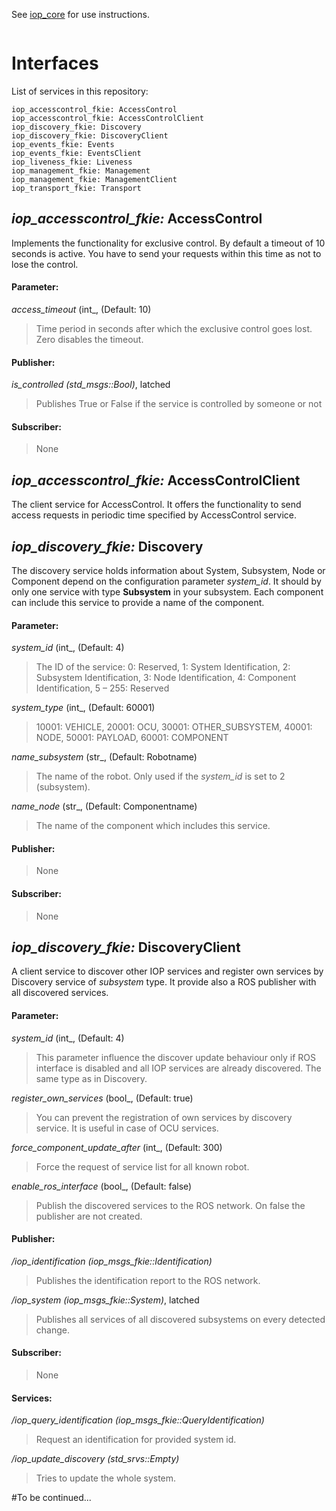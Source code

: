 See [iop_core](https://github.com/fkie/iop_core/blob/master/README.md) for use instructions.

```
```

# Interfaces

List of services in this repository:
```
iop_accesscontrol_fkie: AccessControl
iop_accesscontrol_fkie: AccessControlClient
iop_discovery_fkie: Discovery
iop_discovery_fkie: DiscoveryClient
iop_events_fkie: Events
iop_events_fkie: EventsClient
iop_liveness_fkie: Liveness
iop_management_fkie: Management
iop_management_fkie: ManagementClient
iop_transport_fkie: Transport
```

## _iop_accesscontrol_fkie:_ AccessControl

Implements the functionality for exclusive control. By default a timeout of 10 seconds is active. You have to send your requests within this time as not to lose the control.

#### Parameter:

_access_timeout_ (int_, (Default: 10)

> Time period in seconds after which the exclusive control goes lost. Zero disables the timeout.


#### Publisher:

_is_controlled (std_msgs::Bool)_, latched

> Publishes True or False if the service is controlled by someone or not

#### Subscriber:

> None

## _iop_accesscontrol_fkie:_ AccessControlClient

The client service for AccessControl. It offers the functionality to send access requests in periodic time specified by AccessControl service.



## _iop_discovery_fkie:_ Discovery

The discovery service holds information about System, Subsystem, Node or Component depend on the configuration parameter _system_id_. It should by only one service with type __Subsystem__ in your subsystem. Each component can include this service to provide a name of the component.

#### Parameter:

_system_id_ (int_, (Default: 4)

> The ID of the service: 0: Reserved, 1: System Identification, 2: Subsystem Identification, 3: Node Identification, 4: Component Identification, 5 – 255: Reserved

_system_type_ (int_, (Default: 60001)

> 10001: VEHICLE, 20001: OCU, 30001: OTHER_SUBSYSTEM, 40001: NODE, 50001: PAYLOAD, 60001: COMPONENT

_name_subsystem_ (str_, (Default: Robotname)

> The name of the robot. Only used if the _system_id_ is set to 2 (subsystem).

_name_node_ (str_, (Default: Componentname)

> The name of the component which includes this service.


#### Publisher:

> None

#### Subscriber:

> None


## _iop_discovery_fkie:_ DiscoveryClient

A client service to discover other IOP services and register own services by Discovery service of _subsystem_ type. It provide also a ROS publisher with all discovered services.

#### Parameter:

_system_id_ (int_, (Default: 4)

> This parameter influence the discover update behaviour only if ROS interface is disabled and all IOP services are already discovered. The same type as in Discovery.

_register_own_services_ (bool_, (Default: true)

> You can prevent the registration of own services by discovery service. It is useful in case of OCU services.

_force_component_update_after_ (int_, (Default: 300)

> Force the request of service list for all known robot.

_enable_ros_interface_ (bool_, (Default: false)

> Publish the discovered services to the ROS network. On false the publisher are not created.


#### Publisher:

_/iop_identification (iop_msgs_fkie::Identification)_

> Publishes the identification report to the ROS network.

_/iop_system (iop_msgs_fkie::System)_, latched

> Publishes all services of all discovered subsystems on every detected change.

#### Subscriber:

> None

#### Services:

_/iop_query_identification (iop_msgs_fkie::QueryIdentification)_

> Request an identification for provided system id.

_/iop_update_discovery (std_srvs::Empty)_

> Tries to update the whole system.


#To be continued...
